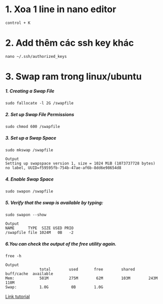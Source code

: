 # 1. Xoa 1 line in nano editor
```
control + K
```
# 2. Add thêm các ssh key khác
```
nano ~/.ssh/authorized_keys
```
# 3. Swap ram trong linux/ubuntu
##### 1. Creating a Swap File
```
sudo fallocate -l 2G /swapfile
```
##### 2. Set up Swap File Permissions
```
sudo chmod 600 /swapfile
```
##### 3. Set up a Swap Space
```
sudo mkswap /swapfile
```
```
Output
Setting up swapspace version 1, size = 1024 MiB (1073737728 bytes)
no label, UUID=f59595fb-754b-47ae-af6b-8dd6e98654d8
```
##### 4. Enable Swap Space
```
sudo swapon /swapfile
```
##### 5. Verify that the swap is available by typing:
```
sudo swapon --show
```

```
Output
NAME      TYPE  SIZE USED PRIO
/swapfile file 1024M   0B   -2
```
##### 6.You can check the output of the free utility again.
```
free -h
```

```
Output
               total        used       free        shared      buff/cache  available
Mem:           581M         275M        62M        103M        243M        110M
Swap:          1.0G          0B        1.0G
```

[Link tutorial](https://www.cloudbooklet.com/how-to-add-swap-space-on-ubuntu-20-04/)







